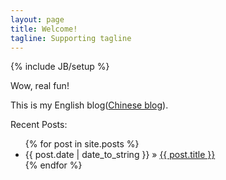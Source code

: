 ```yaml
---
layout: page
title: Welcome!
tagline: Supporting tagline
---
```

{% include JB/setup %}

Wow, real fun!

This is my English blog(<a href="http://2maomao.com/blog/">Chinese blog</a>).

Recent Posts:

<ul class="posts">
  {% for post in site.posts %}
    <li><span>{{ post.date | date_to_string }}</span> &raquo; <a href="{{ BASE_PATH }}{{ post.url }}">{{ post.title }}</a></li>
  {% endfor %}
</ul>

